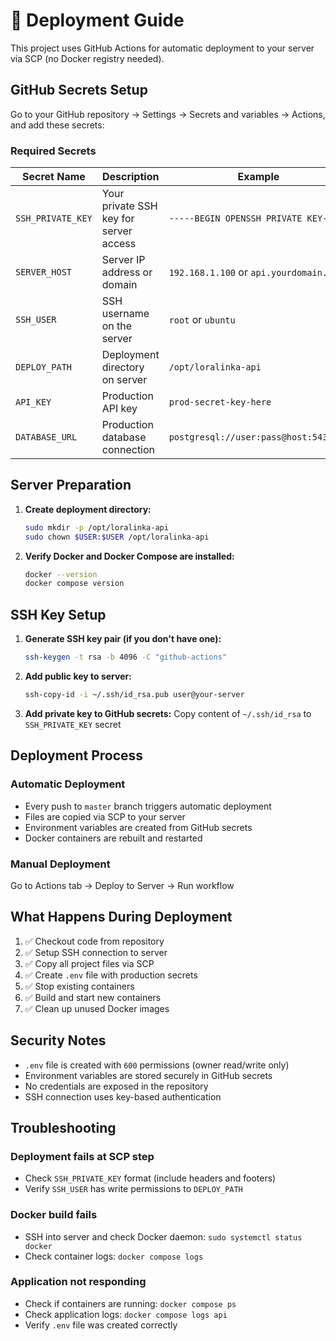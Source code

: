 # 🚀 Deployment Guide

This project uses GitHub Actions for automatic deployment to your server via SCP (no Docker registry needed).

## GitHub Secrets Setup

Go to your GitHub repository → Settings → Secrets and variables → Actions, and add these secrets:

### Required Secrets

| Secret Name | Description | Example |
|------------|-------------|---------|
| `SSH_PRIVATE_KEY` | Your private SSH key for server access | `-----BEGIN OPENSSH PRIVATE KEY-----` |
| `SERVER_HOST` | Server IP address or domain | `192.168.1.100` or `api.yourdomain.com` |
| `SSH_USER` | SSH username on the server | `root` or `ubuntu` |
| `DEPLOY_PATH` | Deployment directory on server | `/opt/loralinka-api` |
| `API_KEY` | Production API key | `prod-secret-key-here` |
| `DATABASE_URL` | Production database connection | `postgresql://user:pass@host:5432/db` |

## Server Preparation

1. **Create deployment directory:**
   ```bash
   sudo mkdir -p /opt/loralinka-api
   sudo chown $USER:$USER /opt/loralinka-api
   ```

2. **Verify Docker and Docker Compose are installed:**
   ```bash
   docker --version
   docker compose version
   ```

## SSH Key Setup

1. **Generate SSH key pair (if you don't have one):**
   ```bash
   ssh-keygen -t rsa -b 4096 -C "github-actions"
   ```

2. **Add public key to server:**
   ```bash
   ssh-copy-id -i ~/.ssh/id_rsa.pub user@your-server
   ```

3. **Add private key to GitHub secrets:**
   Copy content of `~/.ssh/id_rsa` to `SSH_PRIVATE_KEY` secret

## Deployment Process

### Automatic Deployment
- Every push to `master` branch triggers automatic deployment
- Files are copied via SCP to your server
- Environment variables are created from GitHub secrets
- Docker containers are rebuilt and restarted

### Manual Deployment
Go to Actions tab → Deploy to Server → Run workflow

## What Happens During Deployment

1. ✅ Checkout code from repository
2. ✅ Setup SSH connection to server
3. ✅ Copy all project files via SCP
4. ✅ Create `.env` file with production secrets
5. ✅ Stop existing containers
6. ✅ Build and start new containers
7. ✅ Clean up unused Docker images

## Security Notes

- `.env` file is created with `600` permissions (owner read/write only)
- Environment variables are stored securely in GitHub secrets
- No credentials are exposed in the repository
- SSH connection uses key-based authentication

## Troubleshooting

### Deployment fails at SCP step
- Check `SSH_PRIVATE_KEY` format (include headers and footers)
- Verify `SSH_USER` has write permissions to `DEPLOY_PATH`

### Docker build fails
- SSH into server and check Docker daemon: `sudo systemctl status docker`
- Check container logs: `docker compose logs`

### Application not responding
- Check if containers are running: `docker compose ps`
- Check application logs: `docker compose logs api`
- Verify `.env` file was created correctly
